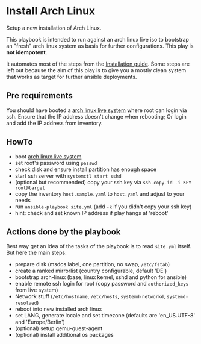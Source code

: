 # Install Arch Linux
Setup a new installation of Arch Linux.

This playbook is intended to run against an arch linux live iso
to bootstrap an "fresh" arch linux system as basis for further 
configurations. This play is **not idempotent**.

It automates most of the steps from the 
[Installation guide](https://wiki.archlinux.org/index.php/Installation_guide).
Some steps are left out because the aim of this play is to give you
a mostly clean system that works as target for further ansible deployments.


## Pre requirements
You should have booted a [arch linux live system](https://www.archlinux.org/download/)
where root can login via ssh.
Ensure that the IP address doesn't change when rebooting; Or login and add the IP address from inventory.


## HowTo
- boot [arch linux live system](https://www.archlinux.org/download/)
- set root's password using `passwd`
- check disk and ensure install partition has enough space
- start ssh server with `systemctl start sshd`
- (optional but recommended) copy your ssh key via `ssh-copy-id -i KEY root@target`
- copy the inventory `host.sample.yaml` to `host.yaml` and adjust to your needs
- run `ansible-playbook site.yml` (add `-k` if you didn't copy your ssh key)
- hint: check and set known IP address if play hangs at 'reboot'

## Actions done by the playbook
Best way get an idea of the tasks of the playbook is to read `site.yml`
itself. But here the main steps:
 
- prepare disk (msdos label, one partition, no swap, `/etc/fstab`)
- create a ranked mirrorlist (country configurable, default 'DE')
- bootstrap arch-linux (base, linux kernel, sshd and python for ansible)
- enable remote ssh login for root (copy password and `authorized_keys` from live system)
- Network stuff (`/etc/hostname`, `/etc/hosts`, `systemd-networkd`, `systemd-resolved`)
- reboot into new installed arch linux
- set LANG, generate locale and set timezone (defaults are 'en_US.UTF-8' and 'Europe/Berlin')
- (optional) setup qemu-guest-agent
- (optional) install additional os packages
